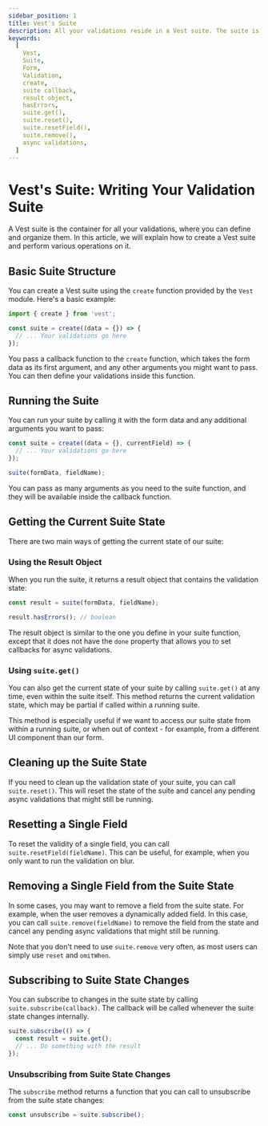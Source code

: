 ```yaml
---
sidebar_position: 1
title: Vest's Suite
description: All your validations reside in a Vest suite. The suite is a function that retains a javascript closure with the current validation state, and it returns the result object. It also exposes some methods to interact with the data, reset the state and handle async validations.
keywords:
  [
    Vest,
    Suite,
    Form,
    Validation,
    create,
    suite callback,
    result object,
    hasErrors,
    suite.get(),
    suite.reset(),
    suite.resetField(),
    suite.remove(),
    async validations,
  ]
---
```


# Vest's Suite: Writing Your Validation Suite

A Vest suite is the container for all your validations, where you can define and organize them. In this article, we will explain how to create a Vest suite and perform various operations on it.

## Basic Suite Structure

You can create a Vest suite using the `create` function provided by the `Vest` module. Here's a basic example:

```js
import { create } from 'vest';

const suite = create((data = {}) => {
  // ... Your validations go here
});
```

You pass a callback function to the `create` function, which takes the form data as its first argument, and any other arguments you might want to pass. You can then define your validations inside this function.

## Running the Suite

You can run your suite by calling it with the form data and any additional arguments you want to pass:

```js
const suite = create((data = {}, currentField) => {
  // ... Your validations go here
});

suite(formData, fieldName);
```

You can pass as many arguments as you need to the suite function, and they will be available inside the callback function.

## Getting the Current Suite State

There are two main ways of getting the current state of our suite:

### Using the Result Object

When you run the suite, it returns a result object that contains the validation state:

```js
const result = suite(formData, fieldName);

result.hasErrors(); // boolean
```

The result object is similar to the one you define in your suite function, except that it does not have the `done` property that allows you to set callbacks for async validations.

### Using `suite.get()`

You can also get the current state of your suite by calling `suite.get()` at any time, even within the suite itself. This method returns the current validation state, which may be partial if called within a running suite.

This method is especially useful if we want to access our suite state from within a running suite, or when out of context - for example, from a different UI component than our form.

## Cleaning up the Suite State

If you need to clean up the validation state of your suite, you can call `suite.reset()`. This will reset the state of the suite and cancel any pending async validations that might still be running.

## Resetting a Single Field

To reset the validity of a single field, you can call `suite.resetField(fieldName)`. This can be useful, for example, when you only want to run the validation on blur.

## Removing a Single Field from the Suite State

In some cases, you may want to remove a field from the suite state. For example, when the user removes a dynamically added field. In this case, you can call `suite.remove(fieldName)` to remove the field from the state and cancel any pending async validations that might still be running.

Note that you don't need to use `suite.remove` very often, as most users can simply use `reset` and `omitWhen`.

## Subscribing to Suite State Changes

You can subscribe to changes in the suite state by calling `suite.subscribe(callback)`. The callback will be called whenever the suite state changes internally.

```js
suite.subscribe(() => {
  const result = suite.get();
  // ... Do something with the result
});
```

### Unsubscribing from Suite State Changes

The `subscribe` method returns a function that you can call to unsubscribe from the suite state changes:

```js
const unsubscribe = suite.subscribe();
```
